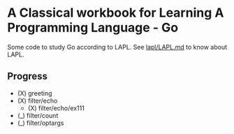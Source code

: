 # A Classical workbook for Learning A Programming Language - Go

Some code to study Go according to LAPL.
See [lapl/LAPL.md](lapl/LAPL.md) to know about LAPL.

## Progress

- (X) greeting
- (X) filter/echo
  - (X) filter/echo/ex111
- (_) filter/count
- (_) filter/optargs
